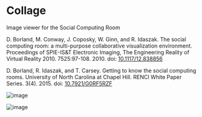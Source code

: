 # Collage

Image viewer for the Social Computing Room

D. Borland, M. Conway, J. Coposky, W. Ginn, and R. Idaszak. The social computing room: a multi-purpose collaborative visualization environment. Proceedings of SPIE-IS&T Electronic Imaging, The Engineering Reality of Virtual Reality 2010. 7525:97-108. 2010. doi: [10.1117/12.838856](https://doi.org/10.1117/12.838856)

D. Borland, R. Idaszak, and T. Carsey. Getting to know the social computing rooms. University of North Carolina at Chapel Hill. RENCI White Paper Series. 3(4). 2015. doi: [10.7921/G0RF5RZF](https://doi.org/10.7921/G0RF5RZF)

![image](https://user-images.githubusercontent.com/289957/222560561-8310ebee-e397-4533-80b2-b290b65a560f.png)

![image](https://user-images.githubusercontent.com/289957/222560901-be6a4669-1614-4880-9ca3-edce60e90da1.png)

